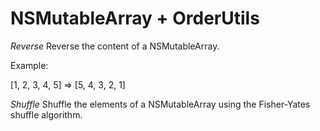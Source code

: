 NSMutableArray + OrderUtils
===========================

*Reverse*
Reverse the content of a NSMutableArray. 

Example: 

[1, 2, 3, 4, 5] => [5, 4, 3, 2, 1]


*Shuffle*
Shuffle the elements of a NSMutableArray using the Fisher-Yates shuffle algorithm.